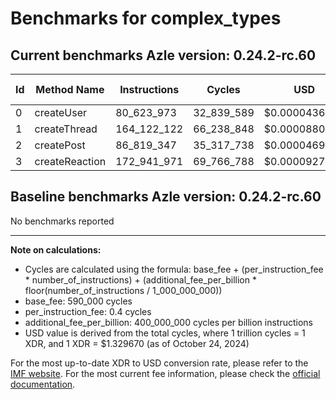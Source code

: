 # Benchmarks for complex_types

## Current benchmarks Azle version: 0.24.2-rc.60

| Id  | Method Name    | Instructions | Cycles     | USD           | USD/Million Calls |
| --- | -------------- | ------------ | ---------- | ------------- | ----------------- |
| 0   | createUser     | 80_623_973   | 32_839_589 | $0.0000436658 | $43.66            |
| 1   | createThread   | 164_122_122  | 66_238_848 | $0.0000880758 | $88.07            |
| 2   | createPost     | 86_819_347   | 35_317_738 | $0.0000469609 | $46.96            |
| 3   | createReaction | 172_941_971  | 69_766_788 | $0.0000927668 | $92.76            |

## Baseline benchmarks Azle version: 0.24.2-rc.60

No benchmarks reported

---

**Note on calculations:**

-   Cycles are calculated using the formula: base_fee + (per_instruction_fee \* number_of_instructions) + (additional_fee_per_billion \* floor(number_of_instructions / 1_000_000_000))
-   base_fee: 590_000 cycles
-   per_instruction_fee: 0.4 cycles
-   additional_fee_per_billion: 400_000_000 cycles per billion instructions
-   USD value is derived from the total cycles, where 1 trillion cycles = 1 XDR, and 1 XDR = $1.329670 (as of October 24, 2024)

For the most up-to-date XDR to USD conversion rate, please refer to the [IMF website](https://www.imf.org/external/np/fin/data/rms_sdrv.aspx).
For the most current fee information, please check the [official documentation](https://internetcomputer.org/docs/current/developer-docs/gas-cost#execution).

